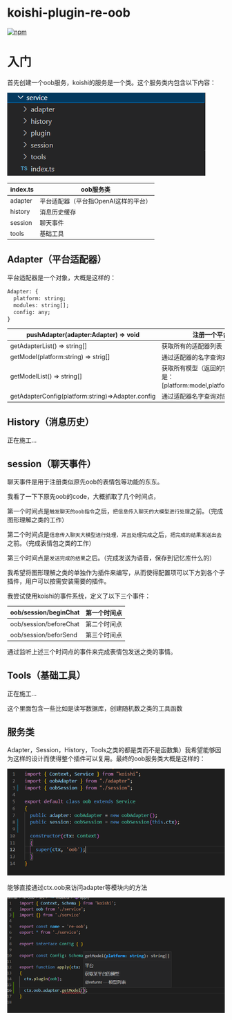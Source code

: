# koishi-plugin-re-oob

[![npm](https://img.shields.io/npm/v/koishi-plugin-re-oob?style=flat-square)](https://www.npmjs.com/package/koishi-plugin-re-oob)

# 入门

首先创建一个oob服务，koishi的服务是一个类。这个服务类内包含以下内容：

![截图](34f0477ec37c3bdfbc0a37a76f3a90eb.png)

|index.ts|oob服务类|
|--|--|
|adapter|平台适配器（平台指OpenAI这样的平台）|
|history|消息历史缓存|
|session|聊天事件|
|tools|基础工具|

## Adapter（平台适配器）

平台适配器是一个对象，大概是这样的：

```
Adapter: {
  platform: string;
  modules: string[];
  config: any;
}
```

|pushAdapter(adapter:Adapter) => void|注册一个平台|
|--|--|
|getAdapterList() => string[]|获取所有的适配器列表|
|getModel(platform:string) => strig[]|通过适配器的名字查询对应的模型|
|getModelList() => string[]|获取所有模型（返回的字符串元素是：[platform:model,platform:model]）|
|getAdapterConfig(platform:string)=>Adapter.config|通过适配器名字查询对应的配置|

## History（消息历史）

正在施工...

## session（聊天事件）

聊天事件是用于注册类似原先oob的表情包等功能的东东。

我看了一下下原先oob的code，大概抓取了几个时间点，

第一个时间点是`触发聊天的oob指令`之后，`把信息传入聊天的大模型进行处理`之前。（完成图形理解之类的工作）

第二个时间点是`信息传入聊天大模型进行处理，并且处理完成`之后，`把完成的结果发送出去`之前。（完成表情包之类的工作）

第三个时间点是`发送完成的结果`之后。（完成发送为语音，保存到记忆库什么的）

我希望将图形理解之类的单独作为插件来编写，从而使得配置项可以下方到各个子插件，用户可以按需安装需要的插件。

我尝试使用koishi的事件系统，定义了以下三个事件：

|oob/session/beginChat|第一个时间点|
|--|--|
|oob/session/beforeChat|第二个时间点|
|oob/session/beforSend|第三个时间点|

通过监听上述三个时间点的事件来完成表情包发送之类的事情。

## Tools（基础工具）

正在施工...

这个里面包含一些比如是读写数据库，创建随机数之类的工具函数

## 服务类

Adapter，Session，History，Tools之类的都是类而不是函数集）我希望能够因为这样的设计而使得整个插件可以复用。最终的oob服务类大概是这样的：

![截图](0bcad1251b004478fac3f251a4170d4e.png)

能够直接通过ctx.oob来访问adapter等模块内的方法

![截图](3eea986cefddb9bc4f154d8eebac6bc7.png)
